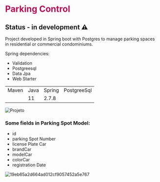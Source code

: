 <h1 style=color:#BF0B57 > Parking Control </h1>

## Status - in development ⚠️

Project developed in Spring boot with Postgres to manage parking spaces in residential or commercial condominiums.

Spring dependencies:

* Validation
* Postgreesql
* Data Jpa
* Web Starter

<table>
<tr>

<td>Maven</td>
<td>Java</td>
<td>Spring</td>
<td>PostgreeSql</td>

</tr>

<tr>

<td> </td>
<td>11</td>
<td>2.7.8</td>
<td> </td>

</tr>
</table>


![Projeto](https://user-images.githubusercontent.com/112403510/219226556-91021acb-d220-439a-9d90-4f7fb12b9667.jpg)

### Some fields in  Parking Spot Model:

* id
* parking Spot Number
* license Plate Car
* brandCar
* modelCar
* colorCar
* registration Date

![19eb65a2d664ad012cf9057452a5e767](https://user-images.githubusercontent.com/112403510/219228627-ee57ab7e-79f3-4432-8bc2-79c414975d2d.gif)

